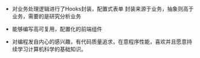- 对业务处理逻辑进行了Hooks封装，配置式表单
  封装来源于业务，抽象则高于业务，需要的是研究分析业务

- 能够编写高可复用，配置化的前端组件
- 对编程发自内心的感兴趣，有代码质量追求，在意程序性能，喜欢并且愿意持续学习计算机科学的基础知识。